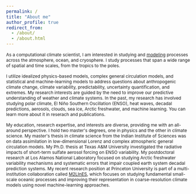 ```yaml
---
permalink: /
title: "About me"
author_profile: true
redirect_from: 
  - /about/
  - /about.html
---
```

<span style="font-size:0.85em;"> As a computational climate scientist, I am interested in studying and [modeling](https://en.wikipedia.org/wiki/Scientific_modelling) processes across the atmosphere, ocean, and cryosphere. I study processes that span a wide range of spatial and time scales, from the tropics to the poles. </span>

<span style="font-size:0.85em;"> I utilize idealized physics-based models, complex general circulation models, and statistical and machine-learning models to address questions about anthropogenic climate change, climate variability, predictability, uncertainty quantification, and extremes. My research interests are guided by the need to improve our predictive understanding of weather and climate systems. In the past, my research has involved studying polar climate, El Niño Southern Oscillation (ENSO), heat waves, decadal predictions, aerosols, clouds, sea ice, Arctic freshwater, and machine learning. You can learn more about it in reserach and publications. </span> 

<span style="font-size:0.85em;"> My education, research expertise, and interests are diverse, providing me with an all-around perspective. I hold two master's degrees, one in physics and the other in climate science. My master's thesis in climate science from the Indian Institute of Sciences was on data assimilation in low-dimensional Lorenz and complex atmospheric general circulation models. My Ph.D. thesis at Texas A&M University investigated the radiative impacts of short-term sulfate aerosol forcing on ENSO variability. My postdoctoral research at Los Alamos National Laboratory focused on studying Arctic freshwater variability mechanisms and systematic errors that impair coupled earth system decadal prediction systems. My recent research position at Princeton University is part of a multi-institution collaboration called [M2LInES](https://m2lines.github.io/), which focuses on studying fundamental small-scale oceanic processes and improving their representation in coarse-resolution climate models using novel machine-learning approaches. </span>
